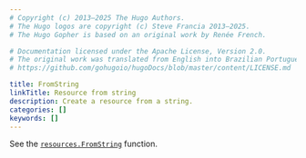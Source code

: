 ```yaml
---
# Copyright (c) 2013–2025 The Hugo Authors.
# The Hugo logos are copyright (c) Steve Francia 2013–2025.
# The Hugo Gopher is based on an original work by Renée French.

# Documentation licensed under the Apache License, Version 2.0.
# The original work was translated from English into Brazilian Portuguese.
# https://github.com/gohugoio/hugoDocs/blob/master/content/LICENSE.md

title: FromString
linkTitle: Resource from string
description: Create a resource from a string.
categories: []
keywords: []
---
```


See the [`resources.FromString`](/functions/resources/fromstring/) function.
